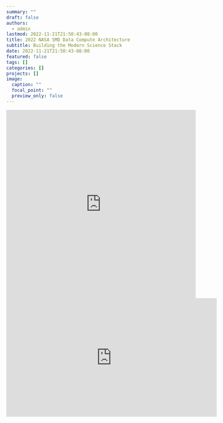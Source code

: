 ```yaml
---
summary: ""
draft: false
authors:
  - admin
lastmod: 2022-11-21T21:50:43-08:00
title: 2022 NASA SMD Data Compute Architecture
subtitle: Building the Modern Science Stack
date: 2022-11-21T21:50:43-08:00
featured: false
tags: []
categories: []
projects: []
image:
  caption: ""
  focal_point: ""
  preview_only: false
---
```

<iframe width="100%" height="500" src="https://hackmd.io/@colliand/By3emRCXs#/" frameborder="0"></iframe>

<iframe width="560" height="315" src="https://www.youtube.com/embed/FETCc7cy8UQ" title="YouTube video player" frameborder="0" allow="accelerometer; autoplay; clipboard-write; encrypted-media; gyroscope; picture-in-picture; web-share" allowfullscreen></iframe>